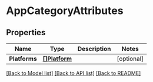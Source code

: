 # AppCategoryAttributes

## Properties

Name | Type | Description | Notes
------------ | ------------- | ------------- | -------------
**Platforms** | [**[]Platform**](Platform.md) |  | [optional] 

[[Back to Model list]](../README.md#documentation-for-models) [[Back to API list]](../README.md#documentation-for-api-endpoints) [[Back to README]](../README.md)


